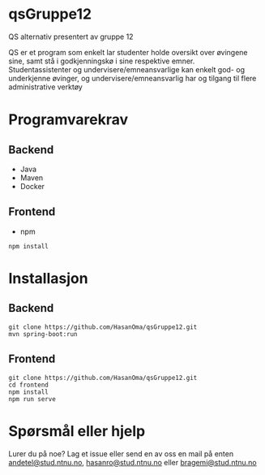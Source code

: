 # qsGruppe12
QS alternativ presentert av gruppe 12

QS er et program som enkelt lar studenter holde oversikt over øvingene sine, samt stå i godkjenningskø i sine respektive emner.  
Studentassistenter og undervisere/emneansvarlige kan enkelt god- og underkjenne øvinger, og undervisere/emneansvarlig har og tilgang til flere administrative verktøy  

# Programvarekrav
## Backend
- Java
- Maven
- Docker

## Frontend
- npm 
```
npm install
```

# Installasjon
## Backend
```
git clone https://github.com/HasanOma/qsGruppe12.git
mvn spring-boot:run
```

## Frontend
```
git clone https://github.com/HasanOma/qsGruppe12.git
cd frontend
npm install
npm run serve
```

# Spørsmål eller hjelp
Lurer du på noe? Lag et issue eller send en av oss en mail på enten andetel@stud.ntnu.no, hasanro@stud.ntnu.no eller bragemi@stud.ntnu.no
